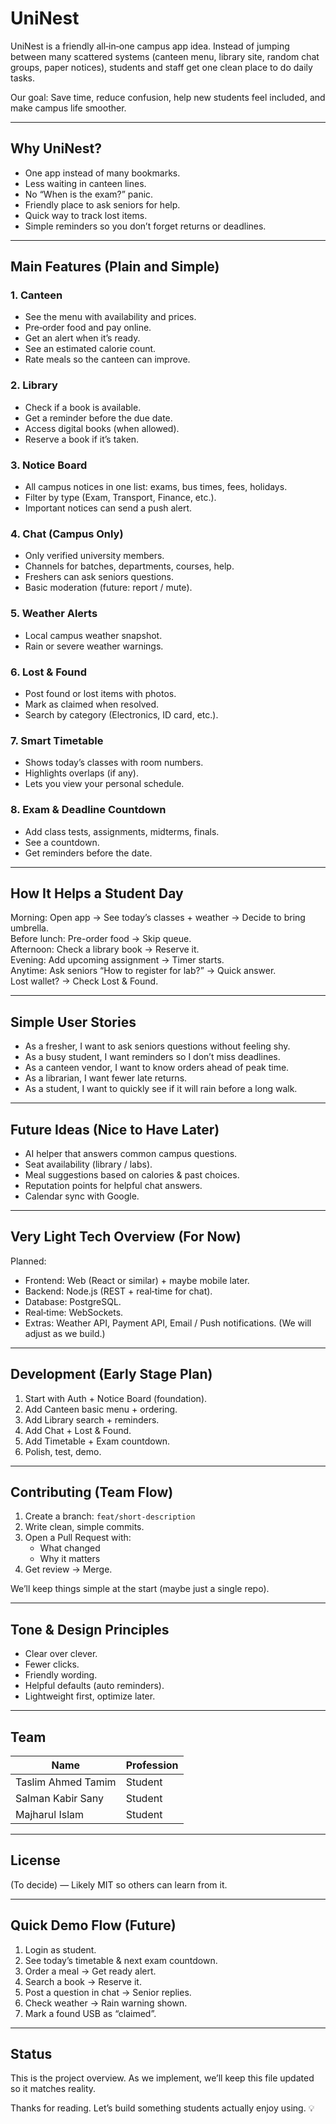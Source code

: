 # UniNest

UniNest is a friendly all‑in‑one campus app idea. Instead of jumping between many scattered systems (canteen menu, library site, random chat groups, paper notices), students and staff get one clean place to do daily tasks.

Our goal: Save time, reduce confusion, help new students feel included, and make campus life smoother.

---

## Why UniNest?

- One app instead of many bookmarks.
- Less waiting in canteen lines.
- No “When is the exam?” panic.
- Friendly place to ask seniors for help.
- Quick way to track lost items.
- Simple reminders so you don’t forget returns or deadlines.

---

## Main Features (Plain and Simple)

### 1. Canteen
- See the menu with availability and prices.
- Pre‑order food and pay online.
- Get an alert when it’s ready.
- See an estimated calorie count.
- Rate meals so the canteen can improve.

### 2. Library
- Check if a book is available.
- Get a reminder before the due date.
- Access digital books (when allowed).
- Reserve a book if it’s taken.

### 3. Notice Board
- All campus notices in one list: exams, bus times, fees, holidays.
- Filter by type (Exam, Transport, Finance, etc.).
- Important notices can send a push alert.

### 4. Chat (Campus Only)
- Only verified university members.
- Channels for batches, departments, courses, help.
- Freshers can ask seniors questions.
- Basic moderation (future: report / mute).

### 5. Weather Alerts
- Local campus weather snapshot.
- Rain or severe weather warnings.

### 6. Lost & Found
- Post found or lost items with photos.
- Mark as claimed when resolved.
- Search by category (Electronics, ID card, etc.).

### 7. Smart Timetable
- Shows today’s classes with room numbers.
- Highlights overlaps (if any).
- Lets you view your personal schedule.

### 8. Exam & Deadline Countdown
- Add class tests, assignments, midterms, finals.
- See a countdown.
- Get reminders before the date.

---

## How It Helps a Student Day

Morning: Open app → See today’s classes + weather → Decide to bring umbrella.  
Before lunch: Pre-order food → Skip queue.  
Afternoon: Check a library book → Reserve it.  
Evening: Add upcoming assignment → Timer starts.  
Anytime: Ask seniors “How to register for lab?” → Quick answer.  
Lost wallet? → Check Lost & Found.

---

## Simple User Stories

- As a fresher, I want to ask seniors questions without feeling shy.
- As a busy student, I want reminders so I don’t miss deadlines.
- As a canteen vendor, I want to know orders ahead of peak time.
- As a librarian, I want fewer late returns.
- As a student, I want to quickly see if it will rain before a long walk.

---

## Future Ideas (Nice to Have Later)

- AI helper that answers common campus questions.
- Seat availability (library / labs).
- Meal suggestions based on calories & past choices.
- Reputation points for helpful chat answers.
- Calendar sync with Google.

---

## Very Light Tech Overview (For Now)

Planned:
- Frontend: Web (React or similar) + maybe mobile later.
- Backend: Node.js (REST + real‑time for chat).
- Database: PostgreSQL.
- Real‑time: WebSockets.
- Extras: Weather API, Payment API, Email / Push notifications.
(We will adjust as we build.)

---

## Development (Early Stage Plan)

1. Start with Auth + Notice Board (foundation).
2. Add Canteen basic menu + ordering.
3. Add Library search + reminders.
4. Add Chat + Lost & Found.
5. Add Timetable + Exam countdown.
6. Polish, test, demo.

---

## Contributing (Team Flow)

1. Create a branch: `feat/short-description`
2. Write clean, simple commits.
3. Open a Pull Request with:
   - What changed
   - Why it matters
4. Get review → Merge.

We’ll keep things simple at the start (maybe just a single repo).

---

## Tone & Design Principles

- Clear over clever.
- Fewer clicks.
- Friendly wording.
- Helpful defaults (auto reminders).
- Lightweight first, optimize later.

---

## Team

| Name | Profession |
|------| ---------- |
| Taslim Ahmed Tamim | Student | 
| Salman Kabir Sany | Student |
| Majharul Islam | Student |

---

## License

(To decide) — Likely MIT so others can learn from it.

---

## Quick Demo Flow (Future)

1. Login as student.
2. See today’s timetable & next exam countdown.
3. Order a meal → Get ready alert.
4. Search a book → Reserve it.
5. Post a question in chat → Senior replies.
6. Check weather → Rain warning shown.
7. Mark a found USB as “claimed”.

---

## Status

This is the project overview. As we implement, we’ll keep this file updated so it matches reality.

Thanks for reading. Let’s build something students actually enjoy using. 💡
